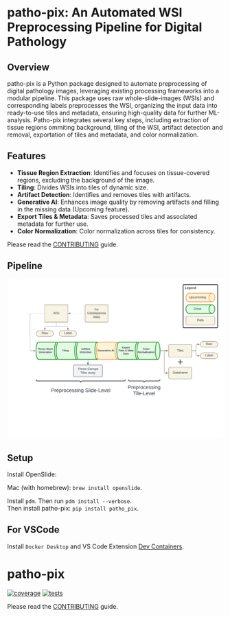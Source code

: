 # patho-pix: An Automated WSI Preprocessing Pipeline for Digital Pathology

## Overview

patho-pix is a Python package designed to automate preprocessing of digital pathology images, leveraging existing processing frameworks into a modular pipeline. This package uses raw whole-slide-images (WSIs) and corresponding labels preprocesses the WSI, organizing the input data into ready-to-use tiles and metadata, ensuring high-quality data for further ML-analysis. Patho-pix integrates several key steps, including extraction of tissue regions ommiting background, tiling of the WSI, artifact detection and removal, exportation of tiles and metadata, and color normalization.

## Features

- **Tissue Region Extraction**: Identifies and focuses on tissue-covered regions, excluding the background of the image.
- **Tiling**: Divides WSIs into tiles of dynamic size.
- **Artifact Detection**: Identifies and removes tiles with artifacts.
- **Generative AI**: Enhances image quality by removing artifacts and filling in the missing data (Upcoming feature).
- **Export Tiles & Metadata**: Saves processed tiles and associated metadata for further use.
- **Color Normalization**: Color normalization across tiles for consistency.

Please read the [CONTRIBUTING](CONTRIBUTING.md) guide.

## Pipeline

![patho-pix Pipeline](./media/patho-pix-pipeline.png)
## Setup

Install OpenSlide:

Mac (with homebrew): `brew install openslide`.

Install `pdm`.
Then run `pdm install --verbose`.  
Then install patho-pix: `pip install patho_pix`.

## For VSCode

Install `Docker Desktop` and VS Code Extension [Dev Containers](https://marketplace.visualstudio.com/items?itemName=ms-vscode-remote.remote-containers).




# patho-pix
[![coverage](https://codecov.io/gh/hnu-digihealth/patho-pix/graph/badge.svg?token=3OCS8010KL)](https://codecov.io/gh/hnu-digihealth/patho-pix)
[![tests](https://github.com/hnu-digihealth/patho-pix/actions/workflows/test.yaml/badge.svg)](https://github.com/hnu-digihealth/patho-pix/actions/workflows/test.yaml)

Please read the [CONTRIBUTING](CONTRIBUTING.md) guide.



